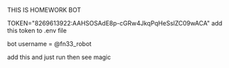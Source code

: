 THIS IS HOMEWORK BOT 

TOKEN="8269613922:AAHSOSAdE8p-cGRw4JkqPqHeSslZC09wACA" 
add this token to .env file 

bot username  = @fn33_robot 

add this and just run then see magic